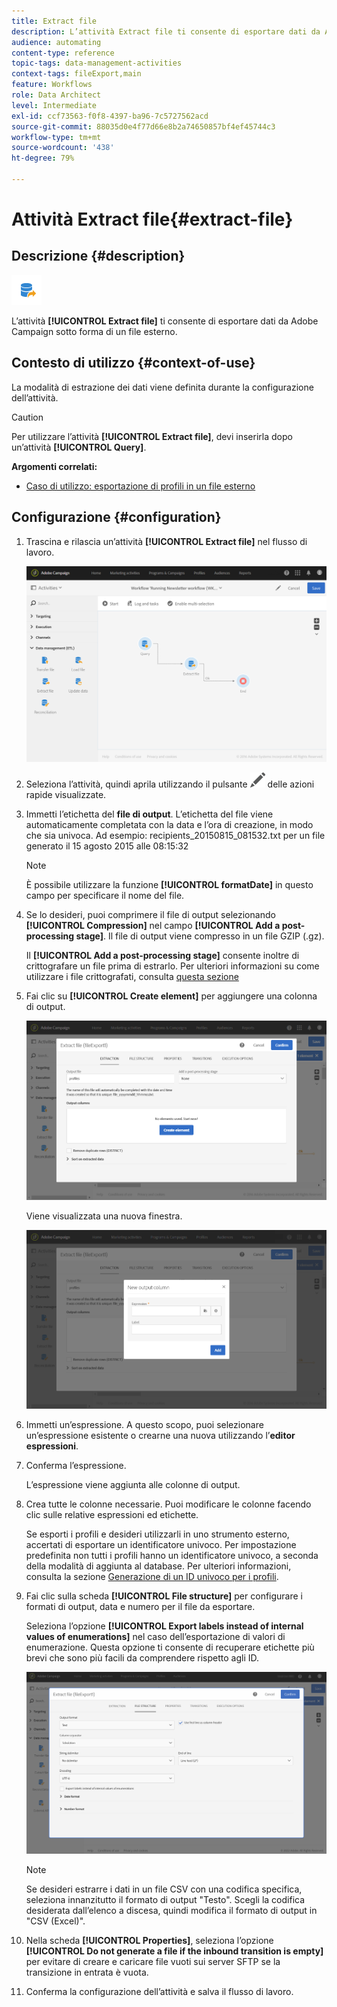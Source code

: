 ```yaml
---
title: Extract file
description: L’attività Extract file ti consente di esportare dati da Adobe Campaign sotto forma di un file esterno.
audience: automating
content-type: reference
topic-tags: data-management-activities
context-tags: fileExport,main
feature: Workflows
role: Data Architect
level: Intermediate
exl-id: ccf73563-f0f8-4397-ba96-7c5727562acd
source-git-commit: 88035d0e4f77d66e8b2a74650857bf4ef45744c3
workflow-type: tm+mt
source-wordcount: '438'
ht-degree: 79%

---
```


# Attività Extract file{#extract-file}

## Descrizione {#description}

![](assets/export.png)

L’attività **[!UICONTROL Extract file]** ti consente di esportare dati da Adobe Campaign sotto forma di un file esterno.

## Contesto di utilizzo {#context-of-use}

La modalità di estrazione dei dati viene definita durante la configurazione dell’attività.

>[!CAUTION]
>
>Per utilizzare l’attività **[!UICONTROL Extract file]**, devi inserirla dopo un’attività **[!UICONTROL Query]**.

**Argomenti correlati:**

* [Caso di utilizzo: esportazione di profili in un file esterno](../../automating/using/exporting-profiles-in-file.md)

## Configurazione {#configuration}

1. Trascina e rilascia un’attività **[!UICONTROL Extract file]** nel flusso di lavoro.

   ![](assets/wkf_data_export1.png)

1. Seleziona l’attività, quindi aprila utilizzando il pulsante ![](assets/edit_darkgrey-24px.png) delle azioni rapide visualizzate.
1. Immetti l’etichetta del **file di output**. L’etichetta del file viene automaticamente completata con la data e l’ora di creazione, in modo che sia univoca. Ad esempio: recipients_20150815_081532.txt per un file generato il 15 agosto 2015 alle 08:15:32

   >[!NOTE]
   >
   >È possibile utilizzare la funzione **[!UICONTROL formatDate]** in questo campo per specificare il nome del file.

1. Se lo desideri, puoi comprimere il file di output selezionando **[!UICONTROL Compression]** nel campo **[!UICONTROL Add a post-processing stage]**. Il file di output viene compresso in un file GZIP (.gz).

   Il **[!UICONTROL Add a post-processing stage]** consente inoltre di crittografare un file prima di estrarlo. Per ulteriori informazioni su come utilizzare i file crittografati, consulta [questa sezione](../../automating/using/managing-encrypted-data.md)

1. Fai clic su **[!UICONTROL Create element]** per aggiungere una colonna di output.

   ![](assets/wkf_data_export2.png)

   Viene visualizzata una nuova finestra.

   ![](assets/wkf_data_export3.png)

1. Immetti un’espressione. A questo scopo, puoi selezionare un’espressione esistente o crearne una nuova utilizzando l’**editor espressioni**.
1. Conferma l’espressione.

   L’espressione viene aggiunta alle colonne di output.

1. Crea tutte le colonne necessarie. Puoi modificare le colonne facendo clic sulle relative espressioni ed etichette.

   Se esporti i profili e desideri utilizzarli in uno strumento esterno, accertati di esportare un identificatore univoco. Per impostazione predefinita non tutti i profili hanno un identificatore univoco, a seconda della modalità di aggiunta al database. Per ulteriori informazioni, consulta la sezione [Generazione di un ID univoco per i profili](../../developing/using/configuring-the-resource-s-data-structure.md#generating-a-unique-id-for-profiles-and-custom-resources).

1. Fai clic sulla scheda **[!UICONTROL File structure]** per configurare i formati di output, data e numero per il file da esportare.

   Seleziona l’opzione **[!UICONTROL Export labels instead of internal values of enumerations]** nel caso dell’esportazione di valori di enumerazione. Questa opzione ti consente di recuperare etichette più brevi che sono più facili da comprendere rispetto agli ID.

   ![](assets/extract-file-file-structure.png)

   >[!NOTE]
   >
   >Se desideri estrarre i dati in un file CSV con una codifica specifica, seleziona innanzitutto il formato di output &quot;Testo&quot;. Scegli la codifica desiderata dall’elenco a discesa, quindi modifica il formato di output in &quot;CSV (Excel)&quot;.

1. Nella scheda **[!UICONTROL Properties]**, seleziona l’opzione **[!UICONTROL Do not generate a file if the inbound transition is empty]** per evitare di creare e caricare file vuoti sui server SFTP se la transizione in entrata è vuota.
1. Conferma la configurazione dell’attività e salva il flusso di lavoro.
